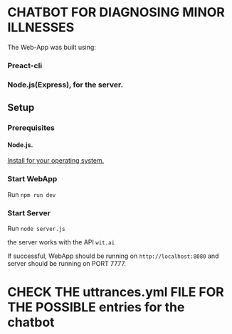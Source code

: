 # CHATBOT FOR DIAGNOSING MINOR ILLNESSES

The Web-App was built using:

### Preact-cli
### Node.js(Express), for the server.

## Setup

### Prerequisites

#### Node.js.

[Install for your operating system.](https://nodejs.org/en/)



### Start WebApp

Run `npm run dev`

### Start Server

Run `node server.js`

the server works with the API  `wit.ai`

If successful, WebApp should be running on `http://localhost:8080` and server should be running on PORT 7777.


# CHECK THE uttrances.yml FILE FOR THE POSSIBLE entries for the chatbot
